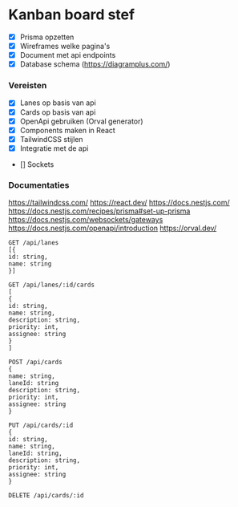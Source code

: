# Kanban board stef

- [x] Prisma opzetten
- [x] Wireframes welke pagina's
- [x] Document met api endpoints
- [x] Database schema (https://diagramplus.com/)

### Vereisten

- [x] Lanes op basis van api
- [x] Cards op basis van api
- [x] OpenApi gebruiken (Orval generator)
- [x] Components maken in React
- [x] TailwindCSS stijlen
- [x] Integratie met de api
- [] Sockets

### Documentaties

https://tailwindcss.com/
https://react.dev/
https://docs.nestjs.com/
https://docs.nestjs.com/recipes/prisma#set-up-prisma
https://docs.nestjs.com/websockets/gateways
https://docs.nestjs.com/openapi/introduction
https://orval.dev/

```
GET /api/lanes
[{
id: string,
name: string
}]

GET /api/lanes/:id/cards
[
{
id: string,
name: string,
description: string,
priority: int,
assignee: string
}
]

POST /api/cards
{
name: string,
laneId: string
description: string,
priority: int,
assignee: string
}

PUT /api/cards/:id
{
id: string,
name: string,
laneId: string,
description: string,
priority: int,
assignee: string
}

DELETE /api/cards/:id
```
